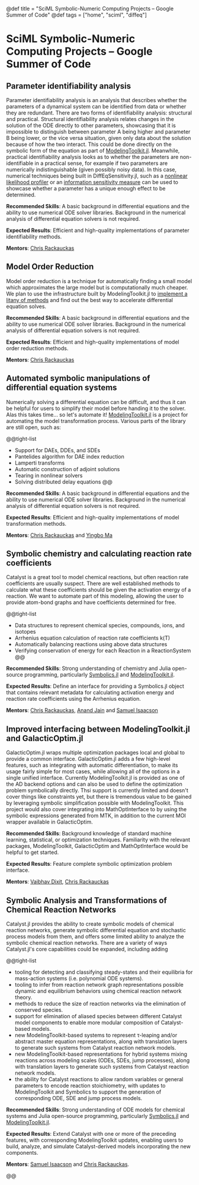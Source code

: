 @def title = "SciML Symbolic-Numeric Computing Projects – Google Summer of Code"
@def tags = ["home", "sciml", "diffeq"]

# SciML Symbolic-Numeric Computing Projects – Google Summer of Code

## Parameter identifiability analysis

Parameter identifiability analysis is an analysis that describes whether the
parameters of a dynamical system can be identified from data or whether they
are redundant. There are two forms of identifiability analysis: structural
and practical. Structural identifiability analysis relates changes in the
solution of the ODE directly to other parameters, showcasing that it is
impossible to distinguish between parameter A being higher and parameter B
being lower, or the vice versa situation, given only data about the solution
because of how the two interact. This could be done directly on the symbolic
form of the equation as part of
[ModelingToolkit.jl](https://github.com/SciML/ModelingToolkit.jl).
Meanwhile, practical identifiability analysis looks as to whether the parameters
are non-identifiable in a practical sense, for example if two parameters are
numerically indistinguishable (given possibly noisy data). In this case, numerical
techniques being built in DiffEqSensitivity.jl, such as a
[nonlinear likelihood profiler](https://github.com/SciML/DiffEqSensitivity.jl/issues/109)
or an
[information sensitivity measure](https://github.com/SciML/DiffEqSensitivity.jl/issues/108)
can be used to showcase whether a parameter has a unique enough effect to be determined.

**Recommended Skills**: A basic background in differential equations and the ability to use
numerical ODE solver libraries. Background in the numerical analysis of differential equation
solvers is not required.

**Expected Results**: Efficient and high-quality implementations of parameter identifiability
methods.

**Mentors**: [Chris Rackauckas](https://github.com/ChrisRackauckas)

## Model Order Reduction

Model order reduction is a technique for automatically finding a small model which approximates
the large model but is computationally much cheaper. We plan to use the infrastructure built
by ModelingToolkit.jl to [implement a litany of methods](https://github.com/SciML/ModelingToolkit.jl/issues/58)
and find out the best way to accelerate differential equation solves.

**Recommended Skills**: A basic background in differential equations and the ability to use
numerical ODE solver libraries. Background in the numerical analysis of differential equation
solvers is not required.

**Expected Results**: Efficient and high-quality implementations of model order reduction methods.

**Mentors**: [Chris Rackauckas](https://github.com/ChrisRackauckas)

## Automated symbolic manipulations of differential equation systems

Numerically solving a differential equation can be difficult, and thus it can be helpful for
users to simplify their model before handing it to the solver. Alas this takes time... so
let's automate it! [ModelingToolkit.jl](https://github.com/SciML/ModelingToolkit.jl) is
a project for automating the model transformation process. Various parts of the library are
still open, such as:

@@tight-list
- Support for DAEs, DDEs, and SDEs
- Pantelides algorithm for DAE index reduction
- Lamperti transforms
- Automatic construction of adjoint solutions
- Tearing in nonlinear solvers
- Solving distributed delay equations
@@

**Recommended Skills**: A basic background in differential equations and the ability to use
numerical ODE solver libraries. Background in the numerical analysis of differential equation
solvers is not required.

**Expected Results**: Efficient and high-quality implementations of model transformation methods.

**Mentors**: [Chris Rackauckas](https://github.com/ChrisRackauckas) and [Yingbo Ma](https://github.com/YingboMa)

## Symbolic chemistry and calculating reaction rate coefficients

Catalyst is a great tool to model chemical reactions, but often reaction rate coefficients 
are usually suspect. There are well established methods to calculate what these coefficients 
should be given the activation energy of a reaction. We want to automate part of this modeling, 
allowing the user to provide atom-bond graphs and have coefficients determined for free.

@@tight-list
- Data structures to represent chemical species, compounds, ions, and isotopes
- Arrhenius equation calculation of reaction rate coefficients k(T)
- Automatically balancing reactions using above data structures
- Verifying conservation of energy for each Reaction in a ReactionSystem
@@

**Recommended Skills**: Strong understanding of chemistry and Julia open-source programming, 
particularly [Symbolics.jl](https://github.com/JuliaSymbolics/Symbolics.jl) and [ModelingToolkit.jl](https://github.com/SciML/ModelingToolkit.jl).

**Expected Results**: Define an interface for providing a Symbolics.jl object that contains relevant metadata for calculating activation energy and reaction rate coefficients using the Arrhenius equation.

**Mentors**: [Chris Rackauckas](https://github.com/ChrisRackauckas), [Anand Jain](https://github.com/anandijain) and [Samuel Isaacson](https://github.com/isaacsas)

## Improved interfacing between ModelingToolkit.jl and GalacticOptim.jl

GalacticOptim.jl wraps multiple optimization packages local and global to provide a common interface.
GalacticOptim.jl adds a few high-level features, such as integrating with automatic differentiation, to make its usage fairly simple for most cases, while allowing all of the options in a single unified interface.
Currently ModelingToolkit.jl is provided as one of the AD backend options and can also be used to define the optimization problem symbolically directly. Thsi support is currently limited and doesn't cover things like constraints yet, but there is tremendous value to be gained by leveraging symbolic simplification possible with ModelingToolkit. This project would also cover integrating into MathOptInterface to by using the symbolic expressions generated from MTK, in addition to the current MOI wrapper available in GalacticOptim.

**Recommended Skills**: Background knowledge of standard machine learning,
statistical, or optimization techniques. Familiarity with the relevant packages, ModelingToolkit, GalacticOptim and MathOptInterface would be helpful to get started.

**Expected Results**: Feature complete symbolic optimization problem interface.

**Mentors**: [Vaibhav Dixit](https://github.com/Vaibhavdixit02), [Chris Rackauckas](https://github.com/ChrisRackauckas)

## Symbolic Analysis and Transformations of Chemical Reaction Networks
Catalyst.jl provides the ability to create symbolic models of chemical reaction networks, generate symbolic differential equation and stochastic process models from them, and offers some limited ability to analyze the symbolic chemical reaction networks. There are a variety of ways Catalyst.jl's core capabilities could be expanded, including adding

@@tight-list
- tooling for detecting and classifying steady-states and their equilibria for mass-action systems (i.e. polynomial ODE systems).
- tooling to infer from reaction network graph representations possible dynamic and equilibrium behaviors using chemical reaction network theory.
- methods to reduce the size of reaction networks via the elimination of conserved species. 
- support for elimination of aliased species between different Catalyst model components to enable more modular composition of Catalyst-based models.
- new ModelingToolkit-based systems to represent τ-leaping and/or abstract master equation representations, along with translation layers to generate such systems from Catalyst reaction network models.
- new ModelingToolkit-based representations for hybrid systems mixing reactions across modeling scales (ODEs, SDEs, jump processes), along with translation layers to generate such systems from Catalyst reaction network models.
- the ability for Catalyst reactions to allow random variables or general parameters to encode reaction stoichiometry, with updates to ModelingToolkit and Symbolics to support the generation of corresponding ODE, SDE and jump process models.

**Recommended Skills**: Strong understanding of ODE models for chemical systems and Julia open-source programming, 
particularly [Symbolics.jl](https://github.com/JuliaSymbolics/Symbolics.jl) and [ModelingToolkit.jl](https://github.com/SciML/ModelingToolkit.jl). 

**Expected Results**: Extend Catalyst with one or more of the preceding features, with corresponding ModelingToolkit updates, enabling users to build, analyze, and simulate Catalyst-derived models incorporating the new components. 

**Mentors**: [Samuel Isaacson](https://github.com/isaacsas) and [Chris Rackauckas](https://github.com/ChrisRackauckas).

@@